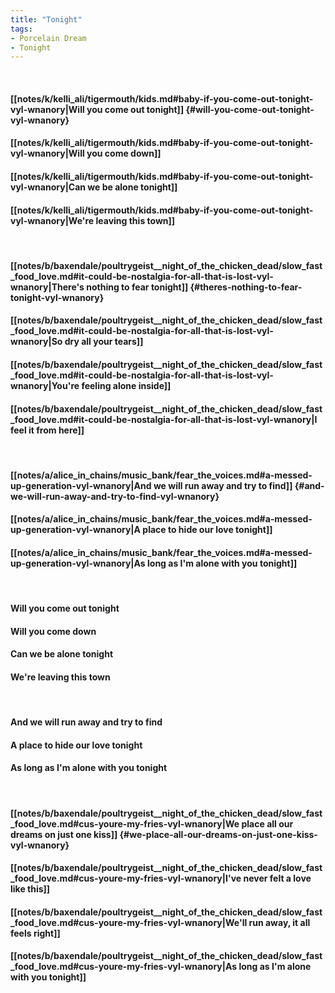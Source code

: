 ```yaml
---
title: "Tonight"
tags:
- Porcelain Dream
- Tonight
---
```

&nbsp;
#### [[notes/k/kelli_ali/tigermouth/kids.md#baby-if-you-come-out-tonight-vyl-wnanory|Will you come out tonight]] {#will-you-come-out-tonight-vyl-wnanory}
#### [[notes/k/kelli_ali/tigermouth/kids.md#baby-if-you-come-out-tonight-vyl-wnanory|Will you come down]]
#### [[notes/k/kelli_ali/tigermouth/kids.md#baby-if-you-come-out-tonight-vyl-wnanory|Can we be alone tonight]]
#### [[notes/k/kelli_ali/tigermouth/kids.md#baby-if-you-come-out-tonight-vyl-wnanory|We're leaving this town]]
&nbsp;
#### [[notes/b/baxendale/poultrygeist__night_of_the_chicken_dead/slow_fast_food_love.md#it-could-be-nostalgia-for-all-that-is-lost-vyl-wnanory|There's nothing to fear tonight]] {#theres-nothing-to-fear-tonight-vyl-wnanory}
#### [[notes/b/baxendale/poultrygeist__night_of_the_chicken_dead/slow_fast_food_love.md#it-could-be-nostalgia-for-all-that-is-lost-vyl-wnanory|So dry all your tears]]
#### [[notes/b/baxendale/poultrygeist__night_of_the_chicken_dead/slow_fast_food_love.md#it-could-be-nostalgia-for-all-that-is-lost-vyl-wnanory|You're feeling alone inside]]
#### [[notes/b/baxendale/poultrygeist__night_of_the_chicken_dead/slow_fast_food_love.md#it-could-be-nostalgia-for-all-that-is-lost-vyl-wnanory|I feel it from here]]
&nbsp;
#### [[notes/a/alice_in_chains/music_bank/fear_the_voices.md#a-messed-up-generation-vyl-wnanory|And we will run away and try to find]] {#and-we-will-run-away-and-try-to-find-vyl-wnanory}
#### [[notes/a/alice_in_chains/music_bank/fear_the_voices.md#a-messed-up-generation-vyl-wnanory|A place to hide our love tonight]]
#### [[notes/a/alice_in_chains/music_bank/fear_the_voices.md#a-messed-up-generation-vyl-wnanory|As long as I'm alone with you tonight]]
&nbsp;
#### Will you come out tonight
#### Will you come down
#### Can we be alone tonight
#### We're leaving this town
&nbsp;
#### And we will run away and try to find
#### A place to hide our love tonight
#### As long as I'm alone with you tonight
&nbsp;
#### [[notes/b/baxendale/poultrygeist__night_of_the_chicken_dead/slow_fast_food_love.md#cus-youre-my-fries-vyl-wnanory|We place all our dreams on just one kiss]] {#we-place-all-our-dreams-on-just-one-kiss-vyl-wnanory}
#### [[notes/b/baxendale/poultrygeist__night_of_the_chicken_dead/slow_fast_food_love.md#cus-youre-my-fries-vyl-wnanory|I've never felt a love like this]]
#### [[notes/b/baxendale/poultrygeist__night_of_the_chicken_dead/slow_fast_food_love.md#cus-youre-my-fries-vyl-wnanory|We'll run away, it all feels right]]
#### [[notes/b/baxendale/poultrygeist__night_of_the_chicken_dead/slow_fast_food_love.md#cus-youre-my-fries-vyl-wnanory|As long as I'm alone with you tonight]]
